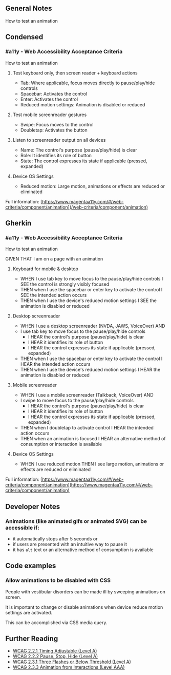 ## General Notes

How to test an animation

## Condensed

### #a11y - Web Accessibility Acceptance Criteria

How to test an animation

1. Test keyboard only, then screen reader + keyboard actions

   - Tab: Where applicable, focus moves directly to pause/play/hide controls
   - Spacebar: Activates the control
   - Enter: Activates the control
   - Reduced motion settings: Animation is disabled or reduced

2. Test mobile screenreader gestures

   - Swipe: Focus moves to the control
   - Doubletap: Activates the button

3. Listen to screenreader output on all devices

   - Name: The control's purpose (pause/play/hide) is clear
   - Role: It identifies its role of button
   - State: The control expresses its state if applicable (pressed, expanded)

4. Device OS Settings
   - Reduced motion: Large motion, animations or effects are reduced or eliminated

Full information: [https://www.magentaa11y.com/#/web-criteria/component/animation](/web-criteria/component/animation)

## Gherkin

### #a11y - Web Accessibility Acceptance Criteria

How to test an animation

GIVEN THAT I am on a page with an animation

1. Keyboard for mobile & desktop

   - WHEN I use tab key to move focus to the pause/play/hide controls I SEE the control is strongly visibly focused
   - THEN when I use the spacebar or enter key to activate the control I SEE the intended action occurs
   - THEN when I use the device's reduced motion settings I SEE the animation is disabled or reduced

2. Desktop screenreader

   - WHEN I use a desktop screenreader (NVDA, JAWS, VoiceOver) AND 
   - I use tab key to move focus to the pause/play/hide controls
      - I HEAR the control's purpose (pause/play/hide) is clear
      - I HEAR it identifies its role of button
      - I HEAR the control expresses its state if applicable (pressed, expanded)
   - THEN when I use the spacebar or enter key to activate the control I HEAR the intended action occurs
   - THEN when I use the device's reduced motion settings I HEAR the animation is disabled or reduced

3. Mobile screenreader

   - WHEN I use a mobile screenreader (Talkback, VoiceOver) AND
   - I swipe to move focus to the pause/play/hide controls
      - I HEAR the control's purpose (pause/play/hide) is clear
      - I HEAR it identifies its role of button
      - I HEAR the control expresses its state if applicable (pressed, expanded)
   - THEN when I doubletap to activate control I HEAR the intended action occurs
   - THEN when an animation is focused I HEAR an alternative method of consumption or interaction is available

4. Device OS Settings

   - WHEN I use reduced motion THEN I see large motion, animations or effects are reduced or eliminated

Full information: [https://www.magentaa11y.com/#/web-criteria/component/animation](https://www.magentaa11y.com/#/web-criteria/component/animation)

## Developer Notes

### Animations (like animated gifs or animated SVG) can be accessible if:
- it automatically stops after 5 seconds or 
- if users are presented with an intuitive way to pause it
- it has `alt` text or an alternative method of consumption is available

## Code examples

### Allow animations to be disabled with CSS

People with vestibular disorders can be made ill by sweeping animations on screen.

It is important to change or disable animations when device reduce motion settings are activated.

This can be accomplished via CSS media query.

<!-- TODO: the colors displaying CSS code snippet needs updated styles to pass color contrast

```CSS
@keyframes bounce {
  0% { transform: scale(1); }
  25% { transform: scale(.9); }
  50% { transform: scale(1); }
  75% { transform: scale(1.1); }
  100% { transform: scale(1); }
}

@keyframes dissolve {
  0% { background-color: green; }
  50% { background-color: darkgreen; }
  100% { background-color: green; }
}

.animation {
  background-color: green;
  animation: bounce 2s linear infinite both;
}

@media (prefers-reduced-motion) {
  .animation {
    animation-name: dissolve;
  }
}
``` 

```html
<div class="animation">Animated element</div>
```

TODO: the below bouncy box should do what our example demo suggests

### Bouncy box
If your device is set to reduce motion, the animation will softly fade from one color to the next instead of bounce; otherwise it will bounce.

<example>
<div class="animation">Animated element</div>
</example> -->

<!-- TODO: Javascript for code snippet needs supporting

 ### Detecting with JavaScript
```____
const pref = 
  window.matchMedia(
    '(prefers-reduced-motion: reduce)'
  );``` -->

## Further Reading
- [WCAG 2.2.1 Timing Adjustable (Level A)](https://www.w3.org/WAI/WCAG22/Understanding/timing-adjustable)
- [WCAG 2.2.2 Pause, Stop, Hide (Level A)](https://www.w3.org/WAI/WCAG22/Understanding/pause-stop-hide.html)
- [WCAG 2.3.1 Three Flashes or Below Threshold (Level A)](https://www.w3.org/WAI/WCAG22/Understanding/three-flashes-or-below-threshold)
- [WCAG 2.3.3 Animation from Interactions (Level AAA)](https://www.w3.org/WAI/WCAG22/Understanding/animation-from-interactions.html)
